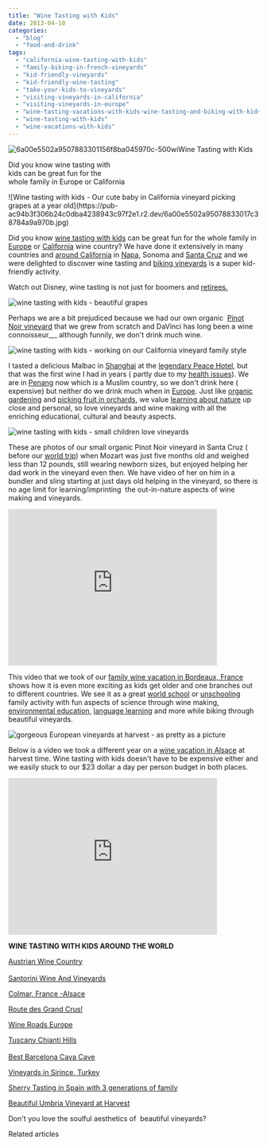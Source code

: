 ```yaml
---
title: "Wine Tasting with Kids"
date: 2013-04-10
categories: 
  - "blog"
  - "food-and-drink"
tags: 
  - "california-wine-tasting-with-kids"
  - "family-biking-in-french-vineyards"
  - "kid-friendly-vineyards"
  - "kid-friendly-wine-tasting"
  - "take-your-kids-to-vineyards"
  - "visiting-vineyards-in-california"
  - "visiting-vineyards-in-europe"
  - "wine-tasting-vacations-with-kids-wine-tasting-and-biking-with-kids"
  - "wine-tasting-with-kids"
  - "wine-vacations-with-kids"
---
```


![6a00e5502a9507883301156f8ba045970c-500wi](https://pub-ac94b3f306b24c0dba4238943c97f2e1.r2.dev/6a00e5502a95078833017c38784a67970b.jpg)Wine Tasting with Kids  
  
Did you know wine tasting with  
kids can be great fun for the  
whole family in Europe or California

<!--more--> ![Wine tasting with kids - Our cute baby in California vineyard picking grapes at a year old](https://pub-ac94b3f306b24c0dba4238943c97f2e1.r2.dev/6a00e5502a95078833017c38784a9a970b.jpg)  
  
Did you know [wine tasting with kids](https://pub-ac94b3f306b24c0dba4238943c97f2e1.r2.dev/2012/01/kids-love-vineyards-and-wine-tasting.html "wine tasting with kids") can be great fun for the whole family in [Europe](https://pub-ac94b3f306b24c0dba4238943c97f2e1.r2.dev/2012/02/5-best-european-family-vacations.html "best european vacations") or [California](https://pub-ac94b3f306b24c0dba4238943c97f2e1.r2.dev/2012/08/top-10-california-destinations.html "California travel - top destinations") wine country? We have done it extensively in many countries and [around California](https://pub-ac94b3f306b24c0dba4238943c97f2e1.r2.dev/2010/10/family-travel-santa-cruz-california-beautiful-beach-house-homeaway-luxury-rental-home.html "California luxury vacation rental") in [Napa](http://traveltips.usatoday.com/kid-friendly-wine-tours-napa-valley-17372.html "kid friendly wine tours in napa"), Sonoma and [Santa Cruz](https://pub-ac94b3f306b24c0dba4238943c97f2e1.r2.dev/2011/01/homeaway-santa-cruz-beach-house-vacation-rental-review-best-family-friendly-lodging.html "santa cruz beach house") and we were delighted to discover wine tasting and [biking vineyards](https://pub-ac94b3f306b24c0dba4238943c97f2e1.r2.dev/2012/06/stunning-saint-%C3%A9milion-france.html "biking vineyards france") is a super kid-friendly activity.  
  
Watch out Disney, wine tasting is not just for boomers and [retirees.  
](https://pub-ac94b3f306b24c0dba4238943c97f2e1.r2.dev/2010/06/early-retirement-perpetual-travel-radical-early-retirement-with-kids-rtw-family-travel-multiyear.html "retirement and travel")  
  
![wine tasting with kids - beautiful grapes](https://pub-ac94b3f306b24c0dba4238943c97f2e1.r2.dev/6a00e5502a95078833017c38785499970b.jpg)  
  
Perhaps we are a bit prejudiced because we had our own organic  [Pinot Noir vineyard](https://pub-ac94b3f306b24c0dba4238943c97f2e1.r2.dev/2006/08/home-and-hous-1.html "our pinot noir vineyard") that we grew from scratch and DaVinci has long been a wine connoisseur_,_ although funnily, we don't drink much wine.  
  
![wine tasting with kids - working on our California vineyard family style ](https://pub-ac94b3f306b24c0dba4238943c97f2e1.r2.dev/6a00e5502a95078833017c387be5e1970b.jpg)  
  
I tasted a delicious Malbac in [Shanghai](https://pub-ac94b3f306b24c0dba4238943c97f2e1.r2.dev/2012/11/shanghai-with-kids.html "Shanghai travel with kids") at the [legendary Peace Hotel](https://pub-ac94b3f306b24c0dba4238943c97f2e1.r2.dev/2013/03/fairmont-peace-hotel-shanghai-luxury-legend-review.html "Fairmont peace hotel"), but that was the first wine I had in years ( partly due to my [health issues](https://pub-ac94b3f306b24c0dba4238943c97f2e1.r2.dev/health-and-travel/ "health and travel")). We are in [Penang](https://pub-ac94b3f306b24c0dba4238943c97f2e1.r2.dev/2012/06/why-learn-mandarin-in-tropical-asia-penang.html "learning Mandarin in Penang") now which is a Muslim country, so we don't drink here ( expensive) but neither do we drink much when in [Europe](https://pub-ac94b3f306b24c0dba4238943c97f2e1.r2.dev/2012/07/travelling-traveling-around-europe-in-a-campervan.html "traveling europe in a camper van")_._ Just like [organic gardening](https://pub-ac94b3f306b24c0dba4238943c97f2e1.r2.dev/2010/05/travel-organic-garden-homeschool-green-unschool-nature-unit-study-lessons-from-gardening-travel-.html "organic gardening") and [picking fruit in orchards](https://pub-ac94b3f306b24c0dba4238943c97f2e1.r2.dev/2010/06/free-travel-food-helps-a-cheap-budget-family-travel-international-travel-tips.html "picking fruit in orchards"), we value [learning about nature](https://pub-ac94b3f306b24c0dba4238943c97f2e1.r2.dev/2011/07/beautiful-butterfly-flowers-and-family-travel.html "learning about nature") up close and personal, so love vineyards and wine making with all the enriching educational, cultural and beauty aspects.  
  
![wine tasting with kids - small children love vineyards](https://pub-ac94b3f306b24c0dba4238943c97f2e1.r2.dev/6a00e5502a95078833017c387be701970b.jpg)  
  
These are photos of our small organic Pinot Noir vineyard in Santa Cruz ( before our [world trip](https://pub-ac94b3f306b24c0dba4238943c97f2e1.r2.dev/2012/12/around-the-world-family-travel.html "around the world family travel")) when Mozart was just five months old and weighed less than 12 pounds, still wearing newborn sizes, but enjoyed helping her dad work in the vineyard even then. We have video of her on him in a bundler and sling starting at just days old helping in the vineyard, so there is no age limit for learning/imprinting  the out-in-nature aspects of wine making and vineyards.  
  
  

<iframe src="http://www.youtube.com/embed/6jYiqGE2VjQ" frameborder="0" height="315" width="420"></iframe>

  
  
  
This video that we took of our [family wine vacation in Bordeaux, France](https://pub-ac94b3f306b24c0dba4238943c97f2e1.r2.dev/2009/05/biking-st-emilion-bordeaux-vineyards-in-france-wine-country.html "family wine vacation in Bordeaux, France") shows how it is even more exciting as kids get older and one branches out to different countries. We see it as a great [world school](https://pub-ac94b3f306b24c0dba4238943c97f2e1.r2.dev/2013/01/world-school-education-at-its-best-.html/ "world school best education tips") or [unschooling](https://pub-ac94b3f306b24c0dba4238943c97f2e1.r2.dev/2010/03/long-term-family-travel-homeschool-roadschool-world-school-digitalnomad-lifestyle-design-virtual-.html "unschooling or homeschooling and travel") family activity with fun aspects of science through wine making, [environmental education](https://pub-ac94b3f306b24c0dba4238943c97f2e1.r2.dev/2012/04/environmental-education-world-school-kid.html "environmental education"), [language learning](https://pub-ac94b3f306b24c0dba4238943c97f2e1.r2.dev/2011/06/how-to-raise-a-bilingual-or-multi-lingual-child-3.html "how to raise a bilingual kid") and more while biking through beautiful vineyards.  
  
  
  
![gorgeous European vineyards at harvest - as pretty as a picture](https://pub-ac94b3f306b24c0dba4238943c97f2e1.r2.dev/6a00e5502a95078833017eea1f3a9d970d.jpg)  
  
  
Below is a video we took a different year on a [wine vacation in Alsace](https://pub-ac94b3f306b24c0dba4238943c97f2e1.r2.dev/2009/01/route-des-vins-dalsace-france-at-grape-harvest.html "wine vacation in Alsace") at harvest time. Wine tasting with kids doesn't have to be expensive either and we easily stuck to our $23 dollar a day per person budget in both places.  
  
  

<iframe src="http://www.youtube.com/embed/GbduuBlMN50" frameborder="0" height="315" width="420"></iframe>

  
  
  
**WINE TASTING WITH KIDS AROUND THE WORLD**  
  
[Austrian Wine Country](https://pub-ac94b3f306b24c0dba4238943c97f2e1.r2.dev/2013/03/austrian-wine-country-vienna-day-trip.html "Austrian wine country")  
[  
Santorini Wine And Vineyards](https://pub-ac94b3f306b24c0dba4238943c97f2e1.r2.dev/2007/06/santorini-wine.html "Satorini wine and vineyards")  
  
[Colmar, France -Alsace](https://pub-ac94b3f306b24c0dba4238943c97f2e1.r2.dev/2013/02/colmar-france-alsace.html "Colmar France travel -Alsace")  
  
[Route des Grand Crus!](https://pub-ac94b3f306b24c0dba4238943c97f2e1.r2.dev/2006/10/route-des-grand.html "family wine vacation ")  
  
[Wine Roads Europe](https://pub-ac94b3f306b24c0dba4238943c97f2e1.r2.dev/2006/10/wine-roads-bacc.html "wine roads europe")  
  
[Tuscany Chianti Hills  
](https://pub-ac94b3f306b24c0dba4238943c97f2e1.r2.dev/2007/05/florences-chian.html "Tuscany Chianti travel ")[  
Best Barcelona Cava Cave](https://pub-ac94b3f306b24c0dba4238943c97f2e1.r2.dev/2011/11/-barcelona-cava-cave-spanish-wine-catalan-champagne.html "best barcelona cava cave")  
  
[Vineyards in Sirince, Turkey](https://pub-ac94b3f306b24c0dba4238943c97f2e1.r2.dev/2007/07/sirince-charms.html "vineyards in Sirince Turkey")  
  
[Sherry Tasting in Spain with 3 generations of family](https://pub-ac94b3f306b24c0dba4238943c97f2e1.r2.dev/2007/03/horses-and-sher.html "sherry tasting in Spain with 3 generations")  
  
[Beautiful Umbria Vineyard at Harvest](https://pub-ac94b3f306b24c0dba4238943c97f2e1.r2.dev/2008/03/ahhhumbria.html "beautiful umbria vineyard at harvest time")  
  
Don't you love the soulful aesthetics of  beautiful vineyards?  
  

Related articles

